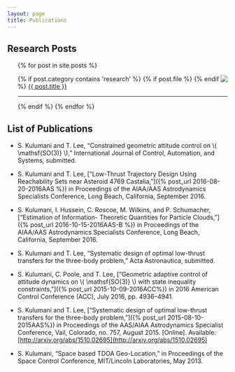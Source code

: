 ```yaml
---
layout: page
title: Publications
---
```


## Research Posts

<ul class="posts">
{% for post in site.posts %}

{% if post.category contains 'research' %}
	{% if post.file %}
		<a href="{{ post.file }}"> <img src="{{site.baseurl}}assets/pdf32.png" align="right"> </a>
  {% endif %}
  <a href="{{ post.url }}">{{ post.title }}</a>
	<hr/>
{% endif %}
{% endfor %}
</ul>

## List of Publications

* S. Kulumani and T. Lee, “Constrained geometric attitude control on \\( \mathsf{SO(3)} \\),” International Journal of Control, Automation, and Systems, submitted.

* S. Kulumani and T. Lee, [“Low-Thrust Trajectory Design Using Reachability Sets near Asteroid 4769 Castalia,”]({% post_url 2016-08-20-2016AAS %}) in Proceedings of the AIAA/AAS Astrodynamics Specialists Conference, Long Beach, California, September 2016.

* S. Kulumani, I. Hussein, C. Roscoe, M. Wilkins, and P. Schumacher, [“Estimation of Information- Theoretic Quantities for Particle Clouds,”]({% post_url 2016-10-15-2016AAS-B %}) in Proceedings of the AIAA/AAS Astrodynamics Specialists Conference, Long Beach, California, September 2016.

* S. Kulumani and T. Lee, “Systematic design of optimal low-thrust transfers for the three-body problem,” Acta Astronautica, submitted.

* S. Kulumani, C. Poole, and T. Lee, [“Geometric adaptive control of attitude dynamics on \\( \mathsf{SO(3)} \\) with state inequality constraints,”]({% post_url 2015-10-09-2016ACC%}) in 2016 American Control Conference (ACC), July 2016, pp. 4936–4941.

* S. Kulumani and T. Lee, [“Systematic design of optimal low-thrust transfers for the three-body problem,”]({% post_url 2015-08-10-2015AAS%}) in Proceedings of the AAS/AIAA Astrodynamics Specialist Conference, Vail, Colorado, no. 757, August 2015. [Online]. Available: [http://arxiv.org/abs/1510.02695](http://arxiv.org/abs/1510.02695)

* S. Kulumani, “Space based TDOA Geo-Location,” in Proceedings of the Space Control Conference, MIT/Lincoln Laboratories, May 2013.





	
	
